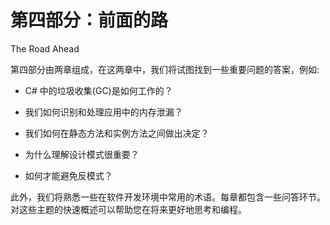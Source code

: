 # 第四部分：前面的路

The Road Ahead

第四部分由两章组成，在这两章中，我们将试图找到一些重要问题的答案，例如:

*   C# 中的垃圾收集(GC)是如何工作的？

*   我们如何识别和处理应用中的内存泄漏？

*   我们如何在静态方法和实例方法之间做出决定？

*   为什么理解设计模式很重要？

*   如何才能避免反模式？

此外，我们将熟悉一些在软件开发环境中常用的术语。每章都包含一些问答环节。对这些主题的快速概述可以帮助您在将来更好地思考和编程。